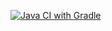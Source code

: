 [![Java CI with Gradle](https://github.com/gluk2309/api-ci/actions/workflows/gradle.yml/badge.svg)](https://github.com/gluk2309/api-ci/actions/workflows/gradle.yml)
